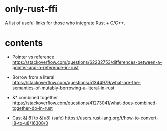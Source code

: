 # only-rust-ffi
A list of useful links for those who integrate Rust + C/C++.

# contents

* Pointer vs reference
https://stackoverflow.com/questions/62232753/differences-between-a-pointer-and-a-reference-in-rust

* Borrow from a literal
https://stackoverflow.com/questions/51344979/what-are-the-semantics-of-mutably-borrowing-a-literal-in-rust

* &* combined together
https://stackoverflow.com/questions/41273041/what-does-combined-together-do-in-rust

* Cast &[i8] to &[u8] (safe)
https://users.rust-lang.org/t/how-to-convert-i8-to-u8/16308/3
